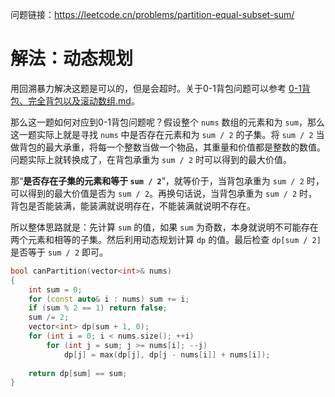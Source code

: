 问题链接：https://leetcode.cn/problems/partition-equal-subset-sum/

# 解法：动态规划

用回溯暴力解决这题是可以的，但是会超时。关于0-1背包问题可以参考 [0-1背包、完全背包以及滚动数组.md](https://github.com/SakuraMayAi/Tricks-of-Programming/blob/main/Data%20Structure/0-1%E8%83%8C%E5%8C%85%E3%80%81%E5%AE%8C%E5%85%A8%E8%83%8C%E5%8C%85%E4%BB%A5%E5%8F%8A%E6%BB%9A%E5%8A%A8%E6%95%B0%E7%BB%84.md)。

那么这一题如何对应到0-1背包问题呢？假设整个 `nums` 数组的元素和为 `sum`，那么这一题实际上就是寻找 `nums` 中是否存在元素和为 `sum / 2` 的子集。将 `sum / 2` 当做背包的最大承重，将每一个整数当做一个物品，其重量和价值都是整数的数值。问题实际上就转换成了，在背包承重为 `sum / 2` 时可以得到的最大价值。

那“**是否存在子集的元素和等于 `sum / 2`**”，就等价于，当背包承重为 `sum / 2` 时，可以得到的最大价值是否为 `sum / 2`。再换句话说，当背包承重为 `sum / 2` 时，背包是否能装满，能装满就说明存在，不能装满就说明不存在。

所以整体思路就是：先计算 `sum` 的值，如果 `sum` 为奇数，本身就说明不可能存在两个元素和相等的子集。然后利用动态规划计算 `dp` 的值。最后检查 `dp[sum / 2]` 是否等于 `sum / 2` 即可。

```cpp
bool canPartition(vector<int>& nums)
{
    int sum = 0;
    for (const auto& i : nums) sum += i;
    if (sum % 2 == 1) return false;
    sum /= 2;
    vector<int> dp(sum + 1, 0);
    for (int i = 0; i < nums.size(); ++i)
        for (int j = sum; j >= nums[i]; --j)
            dp[j] = max(dp[j], dp[j - nums[i]] + nums[i]);
    
    return dp[sum] == sum;
}
```
